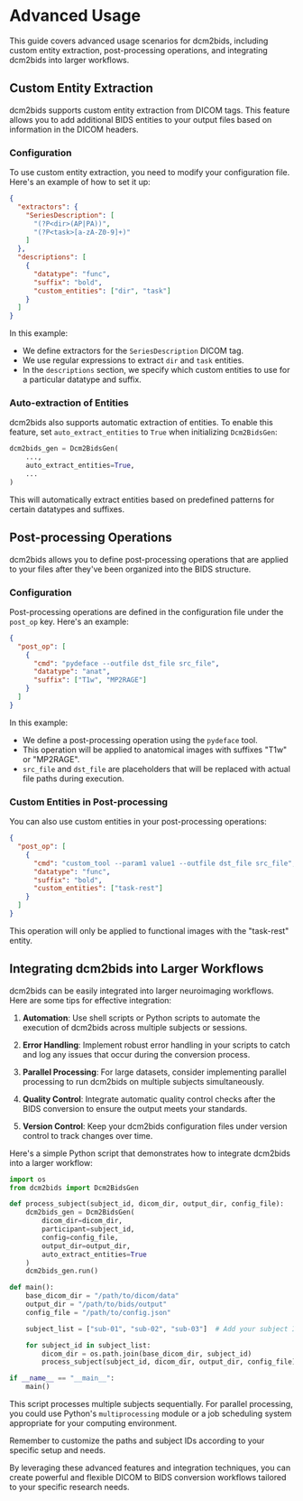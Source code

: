 # Advanced Usage

This guide covers advanced usage scenarios for dcm2bids, including custom entity extraction, post-processing operations, and integrating dcm2bids into larger workflows.

## Custom Entity Extraction

dcm2bids supports custom entity extraction from DICOM tags. This feature allows you to add additional BIDS entities to your output files based on information in the DICOM headers.

### Configuration

To use custom entity extraction, you need to modify your configuration file. Here's an example of how to set it up:

```json
{
  "extractors": {
    "SeriesDescription": [
      "(?P<dir>(AP|PA))",
      "(?P<task>[a-zA-Z0-9]+)"
    ]
  },
  "descriptions": [
    {
      "datatype": "func",
      "suffix": "bold",
      "custom_entities": ["dir", "task"]
    }
  ]
}
```

In this example:
- We define extractors for the `SeriesDescription` DICOM tag.
- We use regular expressions to extract `dir` and `task` entities.
- In the `descriptions` section, we specify which custom entities to use for a particular datatype and suffix.

### Auto-extraction of Entities

dcm2bids also supports automatic extraction of entities. To enable this feature, set `auto_extract_entities` to `True` when initializing `Dcm2BidsGen`:

```python
dcm2bids_gen = Dcm2BidsGen(
    ...,
    auto_extract_entities=True,
    ...
)
```

This will automatically extract entities based on predefined patterns for certain datatypes and suffixes.

## Post-processing Operations

dcm2bids allows you to define post-processing operations that are applied to your files after they've been organized into the BIDS structure.

### Configuration

Post-processing operations are defined in the configuration file under the `post_op` key. Here's an example:

```json
{
  "post_op": [
    {
      "cmd": "pydeface --outfile dst_file src_file",
      "datatype": "anat",
      "suffix": ["T1w", "MP2RAGE"]
    }
  ]
}
```

In this example:
- We define a post-processing operation using the `pydeface` tool.
- This operation will be applied to anatomical images with suffixes "T1w" or "MP2RAGE".
- `src_file` and `dst_file` are placeholders that will be replaced with actual file paths during execution.

### Custom Entities in Post-processing

You can also use custom entities in your post-processing operations:

```json
{
  "post_op": [
    {
      "cmd": "custom_tool --param1 value1 --outfile dst_file src_file",
      "datatype": "func",
      "suffix": "bold",
      "custom_entities": ["task-rest"]
    }
  ]
}
```

This operation will only be applied to functional images with the "task-rest" entity.

## Integrating dcm2bids into Larger Workflows

dcm2bids can be easily integrated into larger neuroimaging workflows. Here are some tips for effective integration:

1. **Automation**: Use shell scripts or Python scripts to automate the execution of dcm2bids across multiple subjects or sessions.

2. **Error Handling**: Implement robust error handling in your scripts to catch and log any issues that occur during the conversion process.

3. **Parallel Processing**: For large datasets, consider implementing parallel processing to run dcm2bids on multiple subjects simultaneously.

4. **Quality Control**: Integrate automatic quality control checks after the BIDS conversion to ensure the output meets your standards.

5. **Version Control**: Keep your dcm2bids configuration files under version control to track changes over time.

Here's a simple Python script that demonstrates how to integrate dcm2bids into a larger workflow:

```python
import os
from dcm2bids import Dcm2BidsGen

def process_subject(subject_id, dicom_dir, output_dir, config_file):
    dcm2bids_gen = Dcm2BidsGen(
        dicom_dir=dicom_dir,
        participant=subject_id,
        config=config_file,
        output_dir=output_dir,
        auto_extract_entities=True
    )
    dcm2bids_gen.run()

def main():
    base_dicom_dir = "/path/to/dicom/data"
    output_dir = "/path/to/bids/output"
    config_file = "/path/to/config.json"

    subject_list = ["sub-01", "sub-02", "sub-03"]  # Add your subject IDs here

    for subject_id in subject_list:
        dicom_dir = os.path.join(base_dicom_dir, subject_id)
        process_subject(subject_id, dicom_dir, output_dir, config_file)

if __name__ == "__main__":
    main()
```

This script processes multiple subjects sequentially. For parallel processing, you could use Python's `multiprocessing` module or a job scheduling system appropriate for your computing environment.

Remember to customize the paths and subject IDs according to your specific setup and needs.

By leveraging these advanced features and integration techniques, you can create powerful and flexible DICOM to BIDS conversion workflows tailored to your specific research needs.